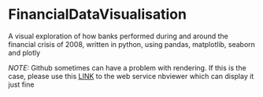 # FinancialDataVisualisation
A visual exploration of how banks performed during and around the financial crisis of 2008, written in python, using pandas, matplotlib, seaborn and plotly

*NOTE:* Github sometimes can have a problem with rendering. If this is the case, please use this [LINK](http://nbviewer.jupyter.org/github/justingodden/FinancialDataVisualisation/blob/master/FinancialDataVisualisation.ipynb) to the web service nbviewer which can display it just fine
